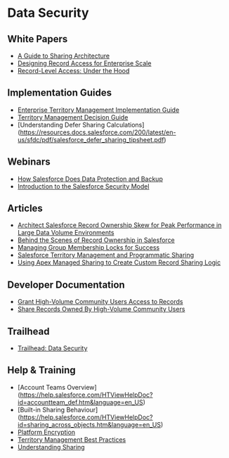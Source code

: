 # Data Security

## White Papers

* [A Guide to Sharing Architecture](http://resources.docs.salesforce.com/200/6/en-us/sfdc/pdf/sharing_architecture.pdf)
* [Designing Record Access for Enterprise Scale](https://resources.docs.salesforce.com/200/latest/en-us/sfdc/pdf/draes.pdf)
* [Record-Level Access: Under the Hood](https://resources.docs.salesforce.com/200/latest/en-us/sfdc/pdf/salesforce_record_access_under_the_hood.pdf)

## Implementation Guides

* [Enterprise Territory Management Implementation Guide](http://resources.docs.salesforce.com/200/12/en-us/sfdc/pdf/salesforce_implementing_territory_mgmt2_guide.pdf) 
* [Territory Management Decision Guide](https://resources.docs.salesforce.com/sfdc/pdf/tm_decision_guide.pdf)
* [Understanding Defer Sharing Calculations] (https://resources.docs.salesforce.com/200/latest/en-us/sfdc/pdf/salesforce_defer_sharing_tipsheet.pdf)

## Webinars

* [How Salesforce Does Data Protection and Backup](https://www.youtube.com/watch?v=VPwIeGJ3fQY)
* [Introduction to the Salesforce Security Model](https://www.youtube.com/watch?v=c1ccSXlVjXk)

## Articles
* [Architect Salesforce Record Ownership Skew for Peak Performance in Large Data Volume Environments](https://developer.salesforce.com/blogs/engineering/2012/06/architect-salesforce-record-ownership-skew-for-peak-performance-in-large-data-volume-environments.html)
* [Behind the Scenes of Record Ownership in Salesforce](https://developer.salesforce.com/blogs/engineering/2013/10/behind-the-scenes-of-record-ownership-in-salesforce.html)
* [Managing Group Membership Locks for Success](https://developer.salesforce.com/blogs/engineering/2012/09/%E2%80%9Cgroup-membership-operation-already-in-progress%E2%80%9D-%E2%80%93-managing-group-membership-locks-for-success.html)
* [Salesforce Territory Management and Programmatic Sharing](https://developer.salesforce.com/blogs/engineering/2013/03/salesforce-territory-management-and-programmatic-sharing.html)
* [Using Apex Managed Sharing to Create Custom Record Sharing Logic](https://developer.salesforce.com/page/Using_Apex_Managed_Sharing_to_Create_Custom_Record_Sharing_Logic)

## Developer Documentation

* [Grant High-Volume Community Users Access to Records](https://developer.salesforce.com/docs/atlas.en-us.salesforce_communities_implementation.meta/salesforce_communities_implementation/networks_setting_light_users.htm)
* [Share Records Owned By High-Volume Community Users](https://developer.salesforce.com/docs/atlas.en-us.salesforce_communities_implementation.meta/salesforce_communities_implementation/networks_sharing_light_users.htm)

## Trailhead

* [Trailhead: Data Security](https://developer.salesforce.com/trailhead/en/module/data_security)

## Help & Training

* [Account Teams Overview] (https://help.salesforce.com/HTViewHelpDoc?id=accountteam_def.htm&language=en_US)
* [Built-in Sharing Behaviour] (https://help.salesforce.com/HTViewHelpDoc?id=sharing_across_objects.htm&language=en_US)
* [Platform Encryption](https://help.salesforce.com/HTViewHelpDoc?id=security_pe_overview.htm)
* [Territory Management Best Practices](http://help.salesforce.com/HTViewSolution?id=000220119&language=en_US)
* [Understanding Sharing](https://developer.salesforce.com/docs/atlas.en-us.apexcode.meta/apexcode/apex_bulk_sharing_understanding.htm)
